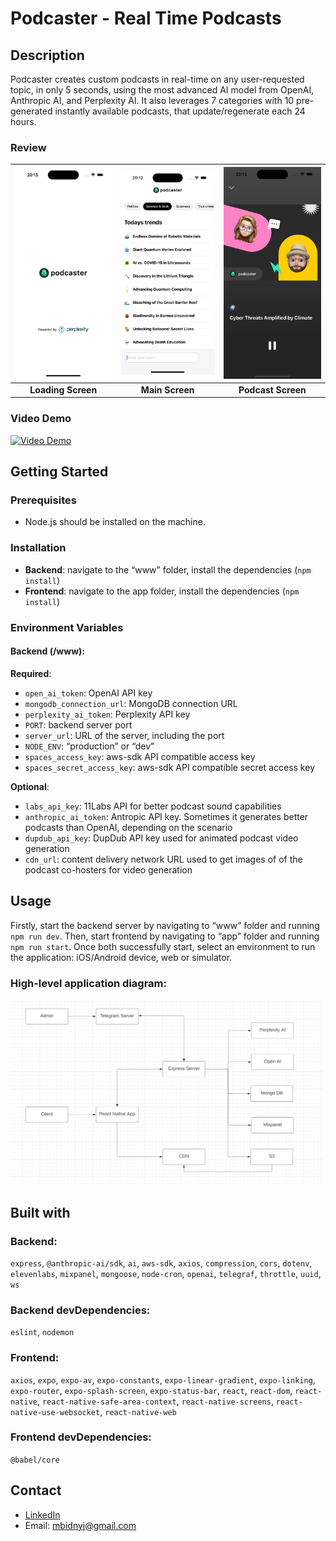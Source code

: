 # Podcaster - Real Time Podcasts

## Description

Podcaster creates custom podcasts in real-time on any user-requested topic, in only 5 seconds, using the most advanced AI model from OpenAI, Anthropic AI, and Perplexity AI. It also leverages 7 categories with 10 pre-generated instantly available podcasts, that update/regenerate each 24 hours.

### Review

<!-- <div style="display: flex; justify-content: space-between; align-items: center; width: 100%;">
    <div style="flex: 1; text-align: center; padding: 0 10px;">
        <h3>Loading Screen:</h3>
        <img src="loadingScreen.png" alt="Loading Screen" title="Loading Screen of the App" style="width: 100%; height: auto;">
    </div>
    <div style="flex: 1; text-align: center; padding: 0 10px;">
        <h3>Main Screen:</h3>
        <img src="mainScreen.png" alt="Main Screen" title="Main Screen of the App" style="width: 100%; height: auto;">
    </div>
    <div style="flex: 1; text-align: center; padding: 0 10px;">
        <h3>Podcast Screen:</h3>
        <img src="podcastScreen.png" alt="Podcast Screen" title="Podcast Screen of the App" style="width: 100%; height: auto;">
    </div>
    <div style="flex: 1; text-align: center; padding: 0 10px;">
        <h3>Video Demo:</h3>
        <video controls>
            <source src="demo.mp4" type="video/mp4">
            Your browser does not support the video tag.
        </video>
    </div>
</div> -->

| ![Loading Screen](loadingScreen.png) | ![Main Screen](mainScreen.png) | ![Podcast Screen](podcastScreen.png) |
| :----------------------------------: | :----------------------------: | :----------------------------------: |
|          **Loading Screen**          |        **Main Screen**         |          **Podcast Screen**          |

### Video Demo

[![Video Demo](https://img.youtube.com/vi/FHY2oK-uat8/0.jpg)](https://youtu.be/FHY2oK-uat8)

## Getting Started

### Prerequisites

-   Node.js should be installed on the machine.

### Installation

-   **Backend**: navigate to the “www” folder, install the dependencies (`npm install`)
-   **Frontend**: navigate to the app folder, install the dependencies (`npm install`)

### Environment Variables

#### Backend (/www):

**Required**:

-   `open_ai_token`: OpenAI API key
-   `mongodb_connection_url`: MongoDB connection URL
-   `perplexity_ai_token`: Perplexity API key
-   `PORT`: backend server port
-   `server_url`: URL of the server, including the port
-   `NODE_ENV`: “production” or “dev”
-   `spaces_access_key`: aws-sdk API compatible access key
-   `spaces_secret_access_key`: aws-sdk API compatible secret access key

**Optional**:

-   `labs_api_key`: 11Labs API for better podcast sound capabilities
-   `anthropic_ai_token`: Antropic API key. Sometimes it generates better podcasts than OpenAI, depending on the scenario
-   `dupdub_api_key`: DupDub API key used for animated podcast video generation
-   `cdn_url`: content delivery network URL used to get images of of the podcast co-hosters for video generation

## Usage

Firstly, start the backend server by navigating to “www” folder and running `npm run dev`. Then, start frontend by navigating to “app” folder and running `npm run start`. Once both successfully start, select an environment to run the application: iOS/Android device, web or simulator.

### High-level application diagram:

<img src="applicationDiagram.png" alt="Podcaster application diagram" title="Podcaster application diagram" width="500" />

## Built with

### Backend:

`express`, `@anthropic-ai/sdk`, `ai`, `aws-sdk`, `axios`, `compression`, `cors`, `dotenv`, `elevenlabs`, `mixpanel`, `mongoose`, `node-cron`, `openai`, `telegraf`, `throttle`, `uuid`, `ws`

### Backend devDependencies:

`eslint`, `nodemon`

### Frontend:

`axios`, `expo`, `expo-av`, `expo-constants`, `expo-linear-gradient`, `expo-linking`, `expo-router`, `expo-splash-screen`, `expo-status-bar`, `react`, `react-dom`, `react-native`, `react-native-safe-area-context`, `react-native-screens`, `react-native-use-websocket`, `react-native-web`

### Frontend devDependencies:

`@babel/core`

## Contact

-   [LinkedIn](www.linkedin.com/in/maksym-bidnyi)
-   Email: mbidnyj@gmail.com
